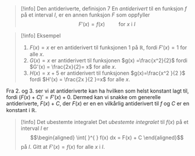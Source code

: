 > [!info] Den antideriverte, definisjon 7
>  En *antiderivert* til en funksjon $f$ på et interval $I$, er en annen funksjon $F$ som oppfyller
>  $$F'(x) = f(x) \quad \quad \text{ for } x \text{ i } I$$

> [!info] Eksempel 
>  1. $F(x) = x$ er en antiderivert til funksjonen $1$ på $\mathbb{R}$, fordi $F'(x) = 1$ for alle $x$.
>  2. $G(x) = x$ er antiderivert til funksjonen $g(x) =\frac{x^2}{2}$ fordi $G'(x) = \frac{2x}{2}= x$ for alle $x$. 
>  3. $H(x) = x+5$ er antiderivert til funksjonen $g(x)=\frac{x^2 }{2 }$ fordi $H'(x) = \frac{2x }{2 }=x$ for alle $x$.

Fra 2. og 3. ser vi at antideriverte kan ha hvilken som helst konstant lagt til, fordi $(F(x) + C)' = F'(x)+0$. Dermed kan vi snakke om generelle antideriverte, $F(x)+C$, der $F(x)$ er en en vilkårlig antiderivert til $f$ og $C$ er en konstant i $\mathbb{R}$.

> [!info] Det ubestemte integralet 
>  Det *ubestemte integralet* til $f(x)$ på et interval $I$ er 
>  $$\begin{aligned} \int{ }^{ } f(x) dx = F(x) + C  \end{aligned}$$ på $I$. Gitt at $F'(x) = f(x)$ for alle $x$ i $I$.